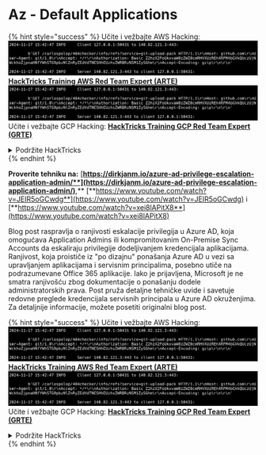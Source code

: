 # Az - Default Applications

{% hint style="success" %}
Učite i vežbajte AWS Hacking:<img src="../../../../.gitbook/assets/image (1).png" alt="" data-size="line">[**HackTricks Training AWS Red Team Expert (ARTE)**](https://training.hacktricks.xyz/courses/arte)<img src="../../../../.gitbook/assets/image (1).png" alt="" data-size="line">\
Učite i vežbajte GCP Hacking: <img src="../../../../.gitbook/assets/image (2).png" alt="" data-size="line">[**HackTricks Training GCP Red Team Expert (GRTE)**<img src="../../../../.gitbook/assets/image (2).png" alt="" data-size="line">](https://training.hacktricks.xyz/courses/grte)

<details>

<summary>Podržite HackTricks</summary>

* Proverite [**planove pretplate**](https://github.com/sponsors/carlospolop)!
* **Pridružite se** 💬 [**Discord grupi**](https://discord.gg/hRep4RUj7f) ili [**telegram grupi**](https://t.me/peass) ili **pratite** nas na **Twitteru** 🐦 [**@hacktricks\_live**](https://twitter.com/hacktricks\_live)**.**
* **Podelite hakerske trikove slanjem PR-ova na** [**HackTricks**](https://github.com/carlospolop/hacktricks) i [**HackTricks Cloud**](https://github.com/carlospolop/hacktricks-cloud) github repozitorijume.

</details>
{% endhint %}

**Proverite tehniku na:** [**https://dirkjanm.io/azure-ad-privilege-escalation-application-admin/**](https://dirkjanm.io/azure-ad-privilege-escalation-application-admin/)**,** [**https://www.youtube.com/watch?v=JEIR5oGCwdg**](https://www.youtube.com/watch?v=JEIR5oGCwdg) i [**https://www.youtube.com/watch?v=xei8lAPitX8**](https://www.youtube.com/watch?v=xei8lAPitX8)

Blog post raspravlja o ranjivosti eskalacije privilegija u Azure AD, koja omogućava Application Admins ili kompromitovanim On-Premise Sync Accounts da eskaliraju privilegije dodeljivanjem kredencijala aplikacijama. Ranjivost, koja proističe iz "po dizajnu" ponašanja Azure AD u vezi sa upravljanjem aplikacijama i servisnim principalima, posebno utiče na podrazumevane Office 365 aplikacije. Iako je prijavljena, Microsoft je ne smatra ranjivošću zbog dokumentacije o ponašanju dodele administratorskih prava. Post pruža detaljne tehničke uvide i savetuje redovne preglede kredencijala servisnih principala u Azure AD okruženjima. Za detaljnije informacije, možete posetiti originalni blog post.

{% hint style="success" %}
Učite i vežbajte AWS Hacking:<img src="../../../../.gitbook/assets/image (1).png" alt="" data-size="line">[**HackTricks Training AWS Red Team Expert (ARTE)**](https://training.hacktricks.xyz/courses/arte)<img src="../../../../.gitbook/assets/image (1).png" alt="" data-size="line">\
Učite i vežbajte GCP Hacking: <img src="../../../../.gitbook/assets/image (2).png" alt="" data-size="line">[**HackTricks Training GCP Red Team Expert (GRTE)**<img src="../../../../.gitbook/assets/image (2).png" alt="" data-size="line">](https://training.hacktricks.xyz/courses/grte)

<details>

<summary>Podržite HackTricks</summary>

* Proverite [**planove pretplate**](https://github.com/sponsors/carlospolop)!
* **Pridružite se** 💬 [**Discord grupi**](https://discord.gg/hRep4RUj7f) ili [**telegram grupi**](https://t.me/peass) ili **pratite** nas na **Twitteru** 🐦 [**@hacktricks\_live**](https://twitter.com/hacktricks\_live)**.**
* **Podelite hakerske trikove slanjem PR-ova na** [**HackTricks**](https://github.com/carlospolop/hacktricks) i [**HackTricks Cloud**](https://github.com/carlospolop/hacktricks-cloud) github repozitorijume.

</details>
{% endhint %}
